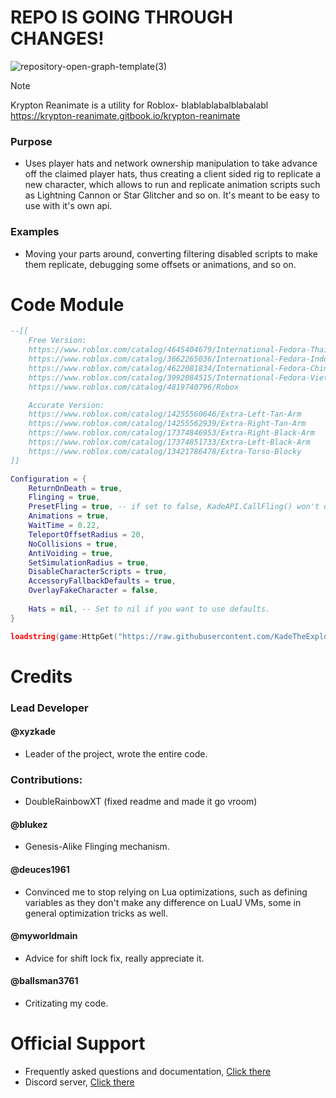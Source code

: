 # REPO IS GOING THROUGH CHANGES!
![repository-open-graph-template(3)](https://github.com/user-attachments/assets/1324e775-2703-4744-861e-ea4ccae934ae)


> [!NOTE]
> Krypton Reanimate is a utility for Roblox- blablablabalblabalabl https://krypton-reanimate.gitbook.io/krypton-reanimate

### Purpose
  - Uses player hats and network ownership manipulation to take advance off the claimed player hats, thus creating a client sided rig to replicate a new character, which allows to run and replicate animation scripts such as Lightning Cannon or Star Glitcher and so on. It's meant to be easy to use with it's own api.

### Examples
  - Moving your parts around, converting filtering disabled scripts to make them replicate, debugging some offsets or animations, and so on.

# Code Module
```lua
--[[
	Free Version:
	https://www.roblox.com/catalog/4645404679/International-Fedora-Thailand
	https://www.roblox.com/catalog/3662265036/International-Fedora-Indonesia
	https://www.roblox.com/catalog/4622081834/International-Fedora-China
	https://www.roblox.com/catalog/3992084515/International-Fedora-Vietnam
	https://www.roblox.com/catalog/4819740796/Robox

	Accurate Version:
	https://www.roblox.com/catalog/14255560646/Extra-Left-Tan-Arm
	https://www.roblox.com/catalog/14255562939/Extra-Right-Tan-Arm
	https://www.roblox.com/catalog/17374846953/Extra-Right-Black-Arm
	https://www.roblox.com/catalog/17374851733/Extra-Left-Black-Arm
	https://www.roblox.com/catalog/13421786478/Extra-Torso-Blocky
]]

Configuration = {
	ReturnOnDeath = true,
	Flinging = true,
	PresetFling = true, -- if set to false, KadeAPI.CallFling() won't do anything.
	Animations = true,
	WaitTime = 0.22,
	TeleportOffsetRadius = 20,
	NoCollisions = true,
	AntiVoiding = true,
	SetSimulationRadius = true,
	DisableCharacterScripts = true,
	AccessoryFallbackDefaults = true,
	OverlayFakeCharacter = false,
	
	Hats = nil, -- Set to nil if you want to use defaults.
}

loadstring(game:HttpGet("https://raw.githubusercontent.com/KadeTheExploiter/Krypton/main/Module.luau"))()
```

# Credits

### Lead Developer

#### @xyzkade 
  - Leader of the project, wrote the entire code.

### Contributions:
  - DoubleRainbowXT (fixed readme and made it go vroom)

#### @blukez
  - Genesis-Alike Flinging mechanism.

#### @deuces1961
  - Convinced me to stop relying on Lua optimizations, such as defining variables as they don't make any difference on LuaU VMs, some in general optimization tricks as well.

#### @myworldmain
  - Advice for shift lock fix, really appreciate it.

#### @ballsman3761
  - Critizating my code.

# Official Support
  - Frequently asked questions and documentation, [Click there](https://github.com/KadeTheExploiter/Krypton/blob/main/Documentation.md)
  - Discord server, [Click there](https://discord.gg/ArpG4kDvW2)
